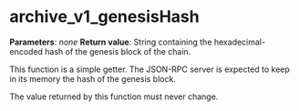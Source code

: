 # archive_v1_genesisHash

**Parameters**: *none*
**Return value**: String containing the hexadecimal-encoded hash of the genesis block of the chain.

This function is a simple getter. The JSON-RPC server is expected to keep in its memory the hash of the genesis block.

The value returned by this function must never change.

